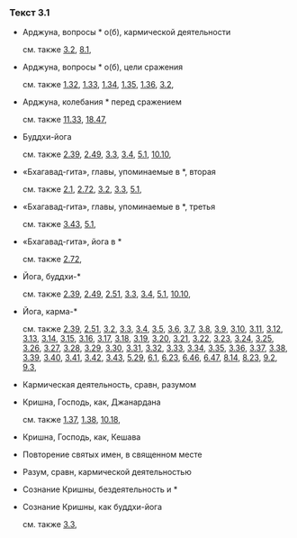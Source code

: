 ### Текст 3.1
	
- Арджуна, вопросы \* о(б), кармической деятельности

	см. также  [3.2](../03/0302.md),  [8.1](../08/0801.md), 
	
- Арджуна, вопросы \* о(б), цели сражения

	см. также  [1.32](../01/0132.md),  [1.33](../01/0133.md),  [1.34](../01/0134.md),  [1.35](../01/0135.md),  [1.36](../01/0136.md),  [3.2](../03/0302.md), 
	
- Арджуна, колебания \* перед сражением

	см. также  [11.33](../11/1133.md),  [18.47](../18/1847.md), 
	
- Буддхи-йога

	см. также  [2.39](../02/0239.md),  [2.49](../02/0249.md),  [3.3](../03/0303.md),  [3.4](../03/0304.md),  [5.1](../05/0501.md),  [10.10](../10/1010.md), 
	
- «Бхагавад-гита», главы, упоминаемые в \*, вторая

	см. также  [2.1](../02/0201.md),  [2.72](../02/0272.md),  [3.2](../03/0302.md),  [3.3](../03/0303.md),  [5.1](../05/0501.md), 
	
- «Бхагавад-гита», главы, упоминаемые в \*, третья

	см. также  [3.43](../03/0343.md),  [5.1](../05/0501.md), 
	
- «Бхагавад-гита», йога в \*

	см. также  [2.72](../02/0272.md), 
	
- Йога, буддхи-\*

	см. также  [2.39](../02/0239.md),  [2.49](../02/0249.md),  [2.51](../02/0251.md),  [3.3](../03/0303.md),  [3.4](../03/0304.md),  [5.1](../05/0501.md),  [10.10](../10/1010.md), 
	
- Йога, карма-\*

	см. также  [2.39](../02/0239.md),  [2.51](../02/0251.md),  [3.2](../03/0302.md),  [3.3](../03/0303.md),  [3.4](../03/0304.md),  [3.5](../03/0305.md),  [3.6](../03/0306.md),  [3.7](../03/0307.md),  [3.8](../03/0308.md),  [3.9](../03/0309.md),  [3.10](../03/0310.md),  [3.11](../03/0311.md),  [3.12](../03/0312.md),  [3.13](../03/0313.md),  [3.14](../03/0314.md),  [3.15](../03/0315.md),  [3.16](../03/0316.md),  [3.17](../03/0317.md),  [3.18](../03/0318.md),  [3.19](../03/0319.md),  [3.20](../03/0320.md),  [3.21](../03/0321.md),  [3.22](../03/0322.md),  [3.23](../03/0323.md),  [3.24](../03/0324.md),  [3.25](../03/0325.md),  [3.26](../03/0326.md),  [3.27](../03/0327.md),  [3.28](../03/0328.md),  [3.29](../03/0329.md),  [3.30](../03/0330.md),  [3.31](../03/0331.md),  [3.32](../03/0332.md),  [3.33](../03/0333.md),  [3.34](../03/0334.md),  [3.35](../03/0335.md),  [3.36](../03/0336.md),  [3.37](../03/0337.md),  [3.38](../03/0338.md),  [3.39](../03/0339.md),  [3.40](../03/0340.md),  [3.41](../03/0341.md),  [3.42](../03/0342.md),  [3.43](../03/0343.md),  [5.29](../05/0529.md),  [6.1](../06/0601.md),  [6.23](../06/0623.md),  [6.46](../06/0646.md),  [6.47](../06/0647.md),  [8.14](../08/0814.md),  [8.23](../08/0823.md),  [9.2](../09/0902.md),  [9.3](../09/0903.md), 
	
- Кармическая деятельность, сравн, разумом

	
- Кришна, Господь, как, Джанардана

	см. также  [1.37](../01/0137.md),  [1.38](../01/0138.md),  [10.18](../10/1018.md), 
	
- Кришна, Господь, как, Кешава

	
- Повторение святых имен, в священном месте

	
- Разум, сравн, кармической деятельностью

	
- Сознание Кришны, бездеятельность и \*

	
- Сознание Кришны, как буддхи-йога

	см. также  [3.3](../03/0303.md), 

